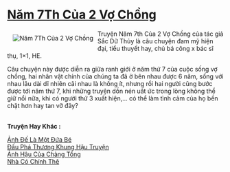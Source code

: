 <a href="https://utruyen.com/nam-7th-cua-2-vo-chong/21166/" title="Năm 7Th Của 2 Vợ Chồng"><h1>Năm 7Th Của 2 Vợ Chồng</h1></a><div style="display:table"><img align="right" style="float: left; padding: 10px;" src="https://utruyen.com/images/story/200x260/nam-7th-cua-2-vo-chong.jpg" alt="Năm 7Th Của 2 Vợ Chồng">Truyện Năm 7th Của 2 Vợ Chồng của tác giả Sắc Dữ Thủy là câu chuyện đam mỹ hiện đại, tiểu thuyết hay, chủ bá công x bác sĩ thụ, 1×1, HE.<p></p>Câu chuyện này được diễn ra giữa ranh giới ở năm thứ 7 của cuộc sống vợ chồng, hai nhân vật chính của chúng ta đã ở bên nhau được 6 năm, sống với nhau lâu dài dĩ nhiên cãi nhau là không ít, nhưng rồi hai người cũng bước được tới năm thứ 7, khi những truyện dồn nén uất ức trong lòng không thể giữ nổi nữa, khi có người thứ 3 xuất hiện,... có thể làm tình cảm của họ bền chặt hơn hay tan vỡ đây?</div><p><br><b>Truyện Hay Khác :</b></p><a href="https://utruyen.com/anh-de-la-mot-dua-be/19077/" alt="Ảnh Đế Là Một Đứa Bé">Ảnh Đế Là Một Đứa Bé</a><br/><a href="https://truyenhot2019.blogspot.com/2019/12/dau-pha-thuong-khung-hau-truyen.html" alt="Đấu Phá Thương Khung Hậu Truyện">Đấu Phá Thương Khung Hậu Truyện</a><br/><a href="https://medium.com/@hoangminhquan1681984/%E1%BA%A3nh-h%E1%BA%ADu-c%E1%BB%A7a-ch%C3%A0ng-t%E1%BB%95ng-38f3dbc2967a" alt="Ảnh Hậu Của Chàng Tổng">Ảnh Hậu Của Chàng Tổng</a><br/><a href="https://github.com/quanluxury/ngontinhhot/tree/master/truyenhay/19512/" alt="Nhà Có Chính Thê">Nhà Có Chính Thê</a><br/>